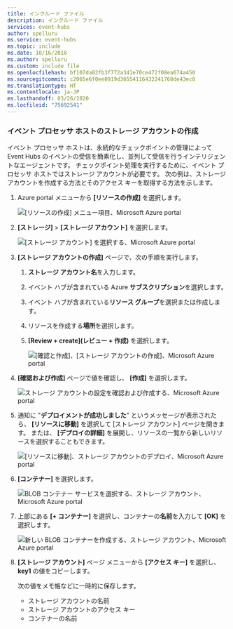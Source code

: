 ```yaml
---
title: インクルード ファイル
description: インクルード ファイル
services: event-hubs
author: spelluru
ms.service: event-hubs
ms.topic: include
ms.date: 10/16/2018
ms.author: spelluru
ms.custom: include file
ms.openlocfilehash: bf107da82fb3f772a341e70ce472f08ea674a450
ms.sourcegitcommit: c2065e6f0ee0919d36554116432241760de43ec8
ms.translationtype: HT
ms.contentlocale: ja-JP
ms.lasthandoff: 03/26/2020
ms.locfileid: "75692541"
---
```

### <a name="create-a-storage-account-for-event-processor-host"></a>イベント プロセッサ ホストのストレージ アカウントの作成
イベント プロセッサ ホストは、永続的なチェックポイントの管理によって Event Hubs のイベントの受信を簡素化し、並列して受信を行うインテリジェントなエージェントです。 チェックポイント処理を実行するために、イベント プロセッサ ホストではストレージ アカウントが必要です。 次の例は、ストレージ アカウントを作成する方法とそのアクセス キーを取得する方法を示します。

1. Azure portal メニューから **[リソースの作成]** を選択します。

    ![[リソースの作成] メニュー項目、Microsoft Azure portal](./media/event-hubs-create-storage/create-resource.png)

2. **[ストレージ]**  >  **[ストレージ アカウント]** を選択します。
   
    ![[ストレージ アカウント] を選択する、Microsoft Azure portal](./media/event-hubs-create-storage/select-storage-account.png)

3. **[ストレージ アカウントの作成]** ページで、次の手順を実行します。 

   1. **ストレージ アカウント名**を入力します。
   2. イベント ハブが含まれている Azure **サブスクリプション**を選択します。
   3. イベント ハブが含まれている**リソース グループ**を選択または作成します。
   4. リソースを作成する**場所**を選択します。 
   5. **[Review + create]\(レビュー + 作成\)** を選択します。
   
        ![[確認と作成]、[ストレージ アカウントの作成]、Microsoft Azure portal](./media/event-hubs-create-storage/review-create.png)

4. **[確認および作成]** ページで値を確認し、 **[作成]** を選択します。 

    ![ストレージ アカウントの設定を確認および作成する、Microsoft Azure portal](./media/event-hubs-create-storage/create-storage-account.png)
5. 通知に "**デプロイメントが成功しました**" というメッセージが表示されたら、 **[リソースに移動]** を選択して [ストレージ アカウント] ページを開きます。 または、 **[デプロイの詳細]** を展開し、リソースの一覧から新しいリソースを選択することもできます。  

    ![[リソースに移動]、ストレージ アカウントのデプロイ、Microsoft Azure portal](./media/event-hubs-create-storage/go-to-resource.png) 
6. **[コンテナー]** を選択します。

    ![BLOB コンテナー サービスを選択する、ストレージ アカウント、Microsoft Azure portal](./media/event-hubs-create-storage/select-blob-container-service.png)
7. 上部にある **[+ コンテナー]** を選択し、コンテナーの**名前**を入力して **[OK]** を選択します。 

    ![新しい BLOB コンテナーを作成する、ストレージ アカウント、Microsoft Azure portal](./media/event-hubs-create-storage/create-new-blob-container.png)
8. **[ストレージ アカウント]** ページ メニューから **[アクセス キー]** を選択し、**key1** の値をコピーします。

    次の値をメモ帳などに一時的に保存します。
    - ストレージ アカウントの名前
    - ストレージ アカウントのアクセス キー
    - コンテナーの名前
